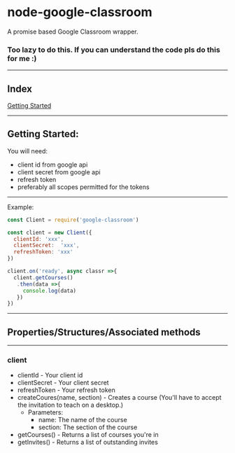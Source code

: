 # node-google-classroom
  A promise based Google Classroom wrapper.

### Too lazy to do this. If you can understand the code pls do this for me :)
___
## Index
[Getting Started](#gettingStarted)
___
<a id="gettingStarted"></a>
## Getting Started:
You will need:
  * client id from google api
  * client secret from google api
  * refresh token
  * preferably all scopes permitted for the tokens
___

Example:
```js
const Client = require('google-classroom')

const client = new Client({
  clientId: 'xxx',
  clientSecret:  'xxx',
  refreshToken: 'xxx'
})

client.on('ready', async classr =>{
  client.getCourses()
   .then(data =>{
     console.log(data)
   })
})
```
___
<a id=properties></a>
## Properties/Structures/Associated methods
___
### client
  * clientId - Your client id
  * clientSecret - Your client secret
  * refreshToken - Your refresh token
  * createCoures(name, section) - Creates a course (You'll have to accept the invitation to teach on a desktop.)
    * Parameters:
      * name: The name of the course
      * section: The section of the course
  * getCourses() - Returns a list of courses you're in
  * getInvites() - Returns a list of outstanding invites

